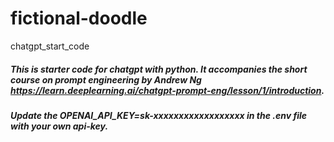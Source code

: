 # fictional-doodle
chatgpt_start_code

##### This is starter code for chatgpt with python. It accompanies the short course on prompt engineering by Andrew Ng https://learn.deeplearning.ai/chatgpt-prompt-eng/lesson/1/introduction. 
##### Update the OPENAI_API_KEY=sk-xxxxxxxxxxxxxxxxxx in the .env file with your own api-key.
